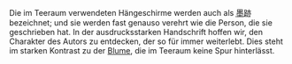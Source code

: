 <p>Die im Teeraum verwendeten Hängeschirme werden auch als <abbr title="bokuseki, Tintenspuren">墨跡</abbr> bezeichnet; und sie werden fast genauso verehrt wie die Person, die sie geschrieben hat. In der ausdrucksstarken Handschrift hoffen wir, den Charakter des Autors zu entdecken, der so für immer weiterlebt. Dies steht im starken Kontrast zu der <a href="#hana">Blume</a>, die im Teeraum keine Spur hinterlässt.</p>
